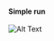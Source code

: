 #### Simple run

![Alt Text](https://duaw26jehqd4r.cloudfront.net/items/2q1x113W162Q0f30033Z/Screen%20Recording%202019-02-11%20at%2003.57%20PM.gif)
